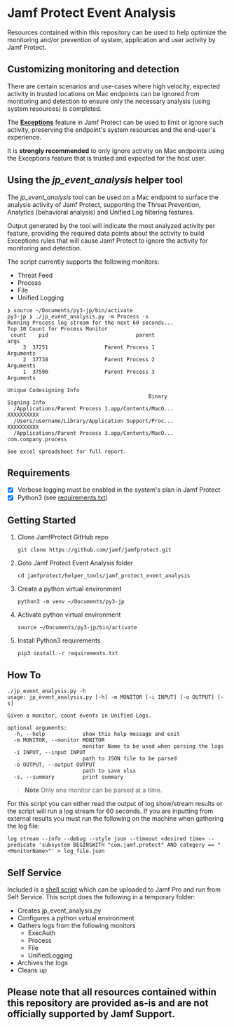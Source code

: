 # Jamf Protect Event Analysis

Resources contained within this repository can be used to help optimize the monitoring and/or prevention of system, application and user activity by Jamf Protect.

## Customizing monitoring and detection

There are certain scenarios and use-cases where high velocity, expected activity in trusted locations on Mac endpoints can be ignored from monitoring and detection to ensure only the necessary analysis (using system resources) is completed.  

The [**Exceptions**](https://docs.jamf.com/jamf-protect/documentation/Exceptions.html) feature in Jamf Protect can be used to limit or ignore such activity, preserving the endpoint's system resources and the end-user's experience.

It is **strongly recommended** to only ignore activity on Mac endpoints using the Exceptions feature that is trusted and expected for the host user.

## Using the _jp_event_analysis_ helper tool

The _jp_event_analysis_ tool can be used on a Mac endpoint to surface the analysis activity of Jamf Protect, supporting the Threat Prevention, Analytics (behavioral analysis) and Unified Log filtering features.

Output generated by the tool will indicate the most analyzed activity per feature, providing the required data points about the activity to build Exceptions rules that will cause Jamf Protect to ignore the activity for monitoring and detection.

The script currently supports the following monitors: 

* Threat Feed
* Process
* File
* Unified Logging

```
❯ source ~/Documents/py3-jp/bin/activate
py3-jp ❯ ./jp_event_analysis.py -m Process -s
Running Process log stream for the next 60 seconds...
Top 10 Count for Process Monitor
 count    pid                            parent                              args
     3  37251                  Parent Process 1                         Arguments
     2  37738                  Parent Process 2                         Arguments
     1  37590                  Parent Process 3                         Arguments

Unique Codesigning Info
                                             Binary                  Signing Info
  /Applications/Parent Process 1.app/Contents/MacO...                  XXXXXXXXXX
  /Users/username/Library/Application Support/Proc...                  XXXXXXXXXX
  /Applications/Parent Process 3.app/Contents/MacO...         com.company.process

See excel spreadsheet for full report.
```

## Requirements

- [x] Verbose logging must be enabled in the system's plan in Jamf Protect
- [x] Python3 (see [requirements.txt](./requirements.txt))

## Getting Started

1. Clone JamfProtect GitHub repo

    `git clone https://github.com/jamf/jamfprotect.git`

2. Goto Jamf Protect Event Analysis folder

    `cd jamfprotect/helper_tools/jamf_protect_event_analysis`

3. Create a python virtual environment

    `python3 -m venv ~/Documents/py3-jp`

4. Activate python virtual environment

    `source ~/Documents/py3-jp/bin/activate`

5. Install Python3 requirements

    `pip3 install -r requirements.txt`

## How To

```
./jp_event_analysis.py -h
usage: jp_event_analysis.py [-h] -m MONITOR [-i INPUT] [-o OUTPUT] [-s]

Given a monitor, count events in Unified Logs.

optional arguments:
  -h, --help            show this help message and exit
  -m MONITOR, --monitor MONITOR
                        monitor Name to be used when parsing the logs
  -i INPUT, --input INPUT
                        path to JSON file to be parsed
  -o OUTPUT, --output OUTPUT
                        path to save xlsx
  -s, --summary         print summary
```

> **Note** 
> Only one monitor can be parsed at a time.

For this script you can either read the output of log show/stream results or the script will run a log stream for 60 seconds. If you are inputting from external results you must run the following on the machine when gathering the log file:

```
log stream --info --debug --style json --timeout <desired time> --predicate 'subsystem BEGINSWITH "com.jamf.protect" AND category == "<MonitorName>"' > log_file.json
```

## Self Service

Included is a [shell script](./jp_event_analysis_self_service.sh) which can be uploaded to Jamf Pro and run from Self Service. This script does the following in a temporary folder:

- Creates jp_event_analysis.py 
- Configures a python virtual environment
- Gathers logs from the following monitors
    - ExecAuth
    - Process
    - File
    - UnifiedLogging
- Archives the logs
- Cleans up

## Please note that all resources contained within this repository are provided as-is and are not officially supported by Jamf Support.
